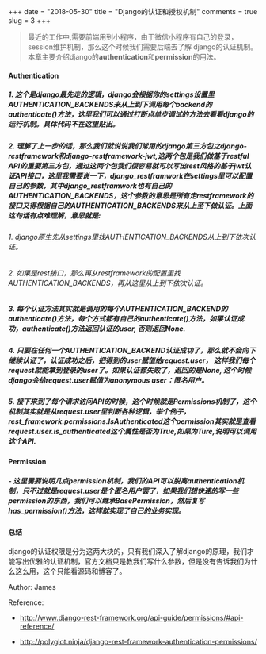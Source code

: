 +++
date = "2018-05-30"
title = "Django的认证和授权机制"
comments = true
slug = 3
+++


>最近的工作中,需要前端用到小程序，由于微信小程序有自己的登录，session维护机制，那么这个时候我们需要后端去了解
django的认证机制。本章主要介绍django的**authentication**和**permission**的用法。

#### Authentication
##### 1. 这个是django最先走的逻辑，django会根据你的**settings**设置里**AUTHENTICATION_BACKENDS**来从上到下调用每个backend的authenticate()方法，这里我们可以通过打断点单步调试的方法去看看django的运行机制。具体代码不在这里贴出。

##### 2. 理解了上一步的话，那么我们就说说我们常用的django第三方包之**django-restframework**和**django-restframework-jwt**,这两个包是我们做基于restful API的重要第三方包，通过这两个包我们很容易就可以写出rest风格的基于**jwt**认证**API**接口，这里我需要说一下，django_restframwork在settings里可以配置自己的参数，其中django_restframwork也有自己的**AUTHENTICATION_BACKENDS**，这个参数的意思是所有走restframework的接口又得根据自己的AUTHENTICATION_BACKENDS来从上至下做认证。上面这句话有点难理解，意思就是:

###### 1. django原生先从settings里找AUTHENTICATION_BACKENDS从上到下依次认证。

###### 2. 如果是rest接口，那么再从restframework的配置里找AUTHENTICATION_BACKENDS，再从这里从上到下依次认证。

##### 3. 每个认证方法其实就是调用的每个AUTHENTICATION_BACKEND的authenticate()方法，每个方式都有自己的authenticate()方法，如果认证成功，authenticate()方法返回认证的user, 否则返回None.

##### 4. 只要在任何一个AUTHENTICATION_BACKEND认证成功了，那么就不会向下继续认证了，认证成功之后，把得到的user赋值给request.user， 这样我们每个request就能拿到登录的user了。如果认证都失败了，返回的是None, 这个时候django会给request.user赋值为anonymous user：匿名用户。

##### 5. 接下来到了每个请求访问API的时候，这个时候就是Permissions机制了，这个机制其实就是从request.user里判断各种逻辑，举个例子，rest_framework.permissions.IsAuthenticated这个permission其实就是查看request.user.is_authenticated这个属性是否为True,如果为Ture,说明可以调用这个API.

#### Permission

##### - 这里需要说明几点permission机制，我们的API可以脱离authentication机制，只不过就是request.user是个匿名用户罢了，如果我们想快速的写一些permission的东西，我们可以继承BasePermission，然后复写has_permission()方法，这样就实现了自己的业务实现。

#### 总结

django的认证权限是分为这两大块的，只有我们深入了解django的原理，我们才能写出优雅的认证机制，官方文档只是教我们写什么参数，但是没有告诉我们为什么这么用，这个只能看源码和博客了。


Author: James

Reference:

- http://www.django-rest-framework.org/api-guide/permissions/#api-reference/

- http://polyglot.ninja/django-rest-framework-authentication-permissions/

